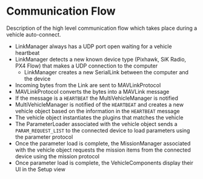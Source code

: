 # Communication Flow

Description of the high level communication flow which takes place during a vehicle auto-connect.

- LinkManager always has a UDP port open waiting for a vehicle heartbeat
- LinkManager detects a new known device type (Pixhawk, SiK Radio, PX4 Flow) that makes a UDP connection to the computer
  - LinkManager creates a new SerialLink between the computer and the device
- Incoming bytes from the Link are sent to MAVLinkProtocol
- MAVLinkProtocol converts the bytes into a MAVLink message
- If the message is a `HEARTBEAT` the MultiVehicleManager is notified
- MultiVehicleManager is notified of the `HEARTBEAT` and creates a new vehicle object based on the information in the `HEARTBEAT` message
- The vehicle object instantiates the plugins that matches the vehicle
- The ParameterLoader associated with the vehicle object sends a `PARAM_REQUEST_LIST` to the connected device to load parameters using the parameter protocol
- Once the parameter load is complete, the MissionManager associated with the vehicle object requests the mission items from the connected device using the mission protocol
- Once parameter load is complete, the VehicleComponents display their UI in the Setup view

